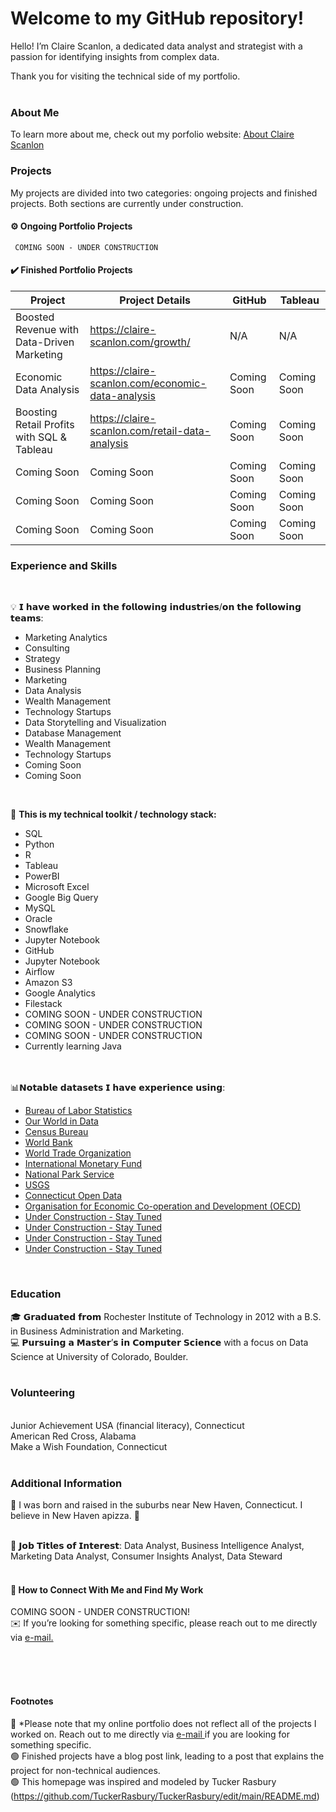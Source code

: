 # Welcome to my GitHub repository!

Hello! I’m Claire Scanlon, a dedicated data analyst and strategist with a passion for identifying insights from complex data. 

Thank you for visiting the technical side of my portfolio. </br> </br>

### About Me  </br>
To learn more about me, check out my porfolio website: <a href="https://www.claire-scanlon.com"> About Claire Scanlon</a>

### Projects
My projects are divided into two categories: ongoing projects and finished projects. Both sections are currently under construction.

 #### ⚙️ Ongoing Portfolio Projects </br>
     COMING SOON - UNDER CONSTRUCTION

 #### ✔️ Finished Portfolio Projects </br>

<table>
  <thead>
    <tr>
      <th>Project</th>
      <th>Project Details</th>
      <th>GitHub</th>
      <th>Tableau</th>
    </tr>
  </thead>
  <tbody>
    <tr>
      <td>Boosted Revenue with Data-Driven Marketing</td>
      <td><a href="https://claire-scanlon.com/growth/">https://claire-scanlon.com/growth/</a></td>
      <td>N/A</td>
      <td>N/A</td>
    </tr>
    <tr>
      <td>Economic Data Analysis</td>
      <td><a href="https://claire-scanlon.com/economic-data-analysis/">https://claire-scanlon.com/economic-data-analysis</a></td>
      <td>Coming Soon</td>
      <td>Coming Soon</td>
    </tr>
    <tr>
      <td>Boosting Retail Profits with SQL & Tableau</td>
      <td><a href="https://claire-scanlon.com/retail-data-analysis">https://claire-scanlon.com/retail-data-analysis</a></td>
      <td>Coming Soon</td>
      <td>Coming Soon</td>
    </tr>
    <tr>
      <td>Coming Soon</td>
      <td>Coming Soon</td>
      <td>Coming Soon</td>
      <td>Coming Soon</td>
    </tr>
    <tr>
      <td>Coming Soon</td>
      <td>Coming Soon</td>
      <td>Coming Soon</td>
      <td>Coming Soon</td>
    </tr>
    <tr>
      <td>Coming Soon</td>
      <td>Coming Soon</td>
      <td>Coming Soon</td>
      <td>Coming Soon</td>
    </tr>
  </tbody>
</table>


### Experience and Skills
</br>

💡	 𝗜 𝗵𝗮𝘃𝗲 𝘄𝗼𝗿𝗸𝗲𝗱 𝗶𝗻 𝘁𝗵𝗲 𝗳𝗼𝗹𝗹𝗼𝘄𝗶𝗻𝗴 𝗶𝗻𝗱𝘂𝘀𝘁𝗿𝗶𝗲𝘀/𝗼𝗻 𝘁𝗵𝗲 𝗳𝗼𝗹𝗹𝗼𝘄𝗶𝗻𝗴 𝘁𝗲𝗮𝗺𝘀:
<ul>
  <li>Marketing Analytics</li>
  <li>Consulting</li>
  <li>Strategy</li>
  <li>Business Planning</li>
  <li>Marketing</li>
  <li>Data Analysis</li>
  <li>Wealth Management</li>
  <li>Technology Startups</li>
  <li>Data Storytelling and Visualization </li>
  <li>Database Management </li>
  <li>Wealth Management</li>
  <li>Technology Startups</li>
  <li> Coming Soon </li>
  <li> Coming Soon </li>

</ul>
</br>

🧰 **This is my technical toolkit / technology stack:**
<ul>
    <li>SQL</li>
    <li>Python</li>
    <li>R</li>
    <li>Tableau</li>
    <li>PowerBI</li> 
    <li>Microsoft Excel</li>
    <li>Google Big Query</li>
    <li>MySQL</li>
    <li>Oracle</li>
    <li>Snowflake</li>
    <li>Jupyter Notebook</li>
    <li>GitHub</li>
    <li>Jupyter Notebook</li>
    <li>Airflow </li>
    <li> Amazon S3 </li>
    <li> Google Analytics </li>
    <li> Filestack </li>
    <li>   COMING SOON - UNDER CONSTRUCTION  </li>
    <li>   COMING SOON - UNDER CONSTRUCTION  </li>
    <li>   COMING SOON - UNDER CONSTRUCTION  </li>
    <li>Currently learning Java</li>
</ul>
 </br>
  </br>
 📊𝗡𝗼𝘁𝗮𝗯𝗹𝗲 𝗱𝗮𝘁𝗮𝘀𝗲𝘁𝘀 𝗜 𝗵𝗮𝘃𝗲 𝗲𝘅𝗽𝗲𝗿𝗶𝗲𝗻𝗰𝗲 𝘂𝘀𝗶𝗻𝗴:
 <ul>
    <li><a href="http://www.bls.gov">Bureau of Labor Statistics</a></li>
    <li><a href="https://ourworldindata.org/">Our World in Data</a></li>
    <li><a href="https://data.census.gov/">Census Bureau</a></li>
    <li><a href="https://data.worldbank.org/">World Bank</a></li>
    <li><a href="http://www.wto.org">World Trade Organization</a></li>
    <li><a href="http://www.imf.org">International Monetary Fund</a></li>
    <li><a href="https://www.nps.gov/subjects/gisandmapping/tools-and-data.htm">National Park Service</a></li>
    <li><a href="https://www.usgs.gov/national-digital-trails/data">USGS</a></li>
    <li><a href="https://data.ct.gov/">Connecticut Open Data</a></li>
    <li><a href="https://data.oecd.org/">Organisation for Economic Co-operation and Development (OECD)</a></li>
    <li><a href=" "> Under Construction - Stay Tuned</a></li>
    <li><a href=" "> Under Construction - Stay Tuned</a></li>
    <li><a href=" "> Under Construction - Stay Tuned</a></li>
    <li><a href=" "> Under Construction - Stay Tuned</a></li>
 </ul>

 </br>
 
### Education
🎓 𝗚𝗿𝗮𝗱𝘂𝗮𝘁𝗲𝗱 𝗳𝗿𝗼𝗺 Rochester Institute of Technology in 2012 with a B.S. in Business Administration and Marketing. </br>
💻 𝗣𝘂𝗿𝘀𝘂𝗶𝗻𝗴 𝗮 𝗠𝗮𝘀𝘁𝗲𝗿’𝘀 𝗶𝗻 𝗖𝗼𝗺𝗽𝘂𝘁𝗲𝗿 𝗦𝗰𝗶𝗲𝗻𝗰𝗲 with a focus on Data Science at University of Colorado, Boulder.  
</br>
### Volunteering
</br> Junior Achievement USA (financial literacy), Connecticut
</br> American Red Cross, Alabama
</br> Make a Wish Foundation, Connecticut
</br>
</br>
### Additional Information
📌 I was born and raised in the suburbs near New Haven, Connecticut. I believe in New Haven apizza. 🍕
</br>
</br>

💫 𝗝𝗼𝗯 𝗧𝗶𝘁𝗹𝗲𝘀 𝗼𝗳 𝗜𝗻𝘁𝗲𝗿𝗲𝘀𝘁: Data Analyst, Business Intelligence Analyst, Marketing Data Analyst, Consumer Insights Analyst, Data Steward
</br>
</br>

#### 🔎 How to Connect With Me and Find My Work </br>
 COMING SOON - UNDER CONSTRUCTION! </br>
 ✉️ If you’re looking for something specific, please reach out to me directly via <a href="mailto:clairehelenscanlon@gmail.com"> e-mail. </a>

</br>
</br>
</br>

#### Footnotes
🔴 *Please note that my online portfolio does not reflect all of the projects I worked on. Reach out to me directly via  <a href="mailto:clairehelenscanlon@gmail.com"> e-mail </a> if you are looking for something specific.  </br>
🟢 Finished projects have a blog post link, leading to a post that explains the project for non-technical audiences. </br>
🟢 This homepage was inspired and modeled by Tucker Rasbury (https://github.com/TuckerRasbury/TuckerRasbury/edit/main/README.md)


